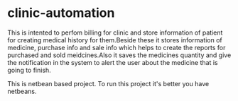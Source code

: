 # clinic-automation
This is intented to perfom billing for clinic and store information of patient for creating medical history for them.Beside
these it stores information of medicine, purchase info and sale info which helps to create the reports for purchased and sold
meidcines.Also it saves the medicines quantity and give the notification in the system to alert the user about the medicine that
is going to finish.

This is netbean based project. To run this project it's better you have netbeans.
